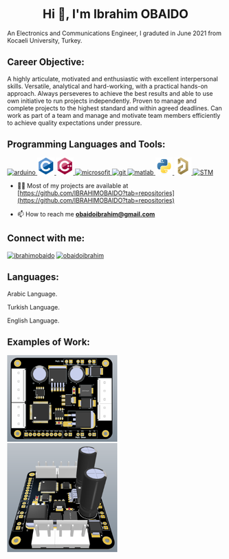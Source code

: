 <h1 align="center">Hi 👋, I'm Ibrahim OBAIDO</h1>
<p align="left">An Electronics and Communications Engineer, I graduted in June 2021 from Kocaeli University, Turkey.</p>

<h2 align="left">Career Objective:</h2>
<p align="left">A highly articulate, motivated and enthusiastic with excellent interpersonal skills. Versatile, analytical and hard-working, with a practical hands-on approach. Always perseveres to achieve the best results and able to use own initiative to run projects independently. Proven to manage and complete projects to the highest standard and within agreed deadlines. Can work as part of a team and manage and motivate team members efficiently to achieve quality expectations under pressure.</p>

<h2 align="left"> Programming Languages and Tools:</h2>
<p align="left"> <a href="https://www.arduino.cc/" target="_blank" rel="noreferrer"> <img src="https://cdn.worldvectorlogo.com/logos/arduino-1.svg" alt="arduino" width="40" height="40"/> </a> <a href="https://www.cprogramming.com/" target="_blank" rel="noreferrer"> <img src="https://raw.githubusercontent.com/devicons/devicon/master/icons/c/c-original.svg" alt="c" width="40" height="40"/> </a> <a href="https://www.w3schools.com/cpp/" target="_blank" rel="noreferrer"> <img src="https://raw.githubusercontent.com/devicons/devicon/master/icons/cplusplus/cplusplus-original.svg" alt="cplusplus" width="40" height="40"/> </a> <a href="https://dotnet.microsoft.com/" target="_blank" rel="noreferrer"> <img
src="https://upload.wikimedia.org/wikipedia/commons/5/5f/Microsoft_Office_logo_%282019%E2%80%93present%29.svg" alt="microsofit" width="40" height="40"/> </a> <a href="https://git-scm.com/" target="_blank" rel="noreferrer"> <img src="https://www.vectorlogo.zone/logos/git-scm/git-scm-icon.svg" alt="git" width="40" height="40"/> </a> <a href="https://www.mathworks.com/" target="_blank" rel="noreferrer"> <img src="https://upload.wikimedia.org/wikipedia/commons/2/21/Matlab_Logo.png" alt="matlab" width="40" height="40"/> </a> <a href="https://www.python.org" target="_blank" rel="noreferrer"> <img src="https://raw.githubusercontent.com/devicons/devicon/master/icons/python/python-original.svg" alt="python" width="40" height="40"/> </a><a href="https://www.altium.com/" target="_blank" rel="noreferrer"> <img 
src="https://raw.githubusercontent.com/github/explore/7af95003139e68a3a54e382bb4f23a72836ef348/topics/altium-designer/altium-designer.png" alt="altium" width="40" height="40"/> </a><a href="https://www.st.com/content/st_com/en.html" target="_blank" rel="noreferrer"> <img 
src="https://www.st.com/content/ccc/fragment/sales_and_marketing/banner/homepage_banner/group2/79/33/9b/66/5c/0e/40/9c/subbrand_stm32_white/files/Subbrand_white2_STM32.png/jcr:content/translations/zh.Subbrand_white2_STM32.png" alt="STM" width="40" height="40"/> </a> </p>

- 👨‍💻 Most of my projects are available at [https://github.com/IBRAHIMOBAIDO?tab=repositories](https://github.com/IBRAHIMOBAIDO?tab=repositories)

- 📫 How to reach me **obaidoibrahim@gmail.com**

<h2 align="left">Connect with me:</h2>
<p align="left">
<a href="https://linkedin.com/in/ibrahimobaido" target="blank"><img align="center" src="https://raw.githubusercontent.com/rahuldkjain/github-profile-readme-generator/master/src/images/icons/Social/linked-in-alt.svg" alt="ibrahimobaido" height="30" width="40" /></a>
<a href="https://fb.com/obaidoibrahim" target="blank"><img align="center" src="https://raw.githubusercontent.com/rahuldkjain/github-profile-readme-generator/master/src/images/icons/Social/facebook.svg" alt="obaidoibrahim" height="30" width="40" /></a>
</p>

<h2 align="left">Languages:</h2>
<p align="left">Arabic Language.</p>
<p align="left">Turkish Language.</p>
<p align="left">English Language.</p>

<h2 align="left">Examples of Work:</h2>
<img src="https://github.com/IBRAHIMOBAIDO/Electronic-Power-Steering-test-device-s-board/blob/master/Top%203D%20Black.png" width ="256"/>
<img align="center" src="https://github.com/IBRAHIMOBAIDO/Electronic-Power-Steering-test-device-s-board/blob/master/Top%203D%20Black%202.png" width ="256"/>
